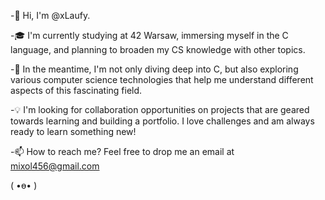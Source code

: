 -👋 Hi, I'm @xLaufy.

-🎓 I'm currently studying at 42 Warsaw, immersing myself in the C language, and planning to broaden my CS knowledge with other topics.

-🔬 In the meantime, I'm not only diving deep into C, but also exploring various computer science technologies that help me understand different aspects of this fascinating field.

-💡 I'm looking for collaboration opportunities on projects that are geared towards learning and building a portfolio. I love challenges and am always ready to learn something new!

-📫 How to reach me? Feel free to drop me an email at mixol456@gmail.com

( •ө• )
<!---
xLaufy/xLaufy is a ✨ special ✨ repository because its `README.md` (this file) appears on your GitHub profile.
You can click the Preview link to take a look at your changes.
--->
